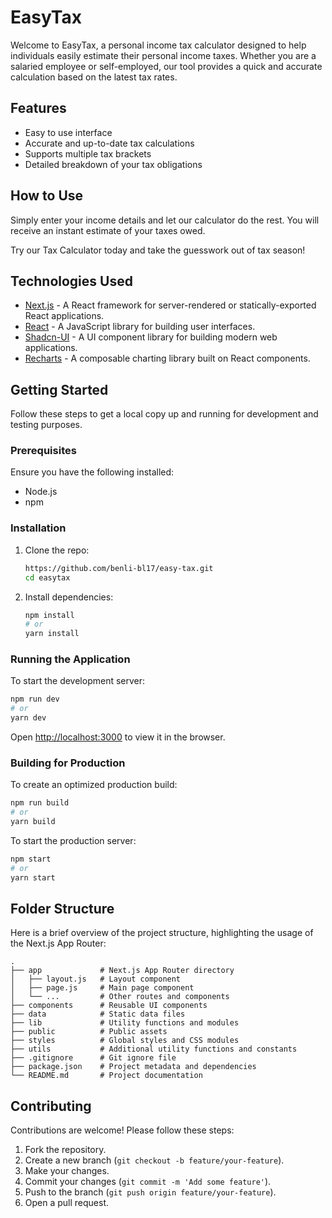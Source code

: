 # EasyTax

Welcome to EasyTax, a personal income tax calculator designed to help individuals easily estimate their personal income taxes. Whether you are a salaried employee or self-employed, our tool provides a quick and accurate calculation based on the latest tax rates.

## Features

- Easy to use interface
- Accurate and up-to-date tax calculations
- Supports multiple tax brackets
- Detailed breakdown of your tax obligations

## How to Use

Simply enter your income details and let our calculator do the rest. You will receive an instant estimate of your taxes owed.

Try our Tax Calculator today and take the guesswork out of tax season!

## Technologies Used

- [Next.js](https://nextjs.org/) - A React framework for server-rendered or statically-exported React applications.
- [React](https://reactjs.org/) - A JavaScript library for building user interfaces.
- [Shadcn-UI](https://shadcn-ui.com/) - A UI component library for building modern web applications.
- [Recharts](https://recharts.org/) - A composable charting library built on React components.

## Getting Started

Follow these steps to get a local copy up and running for development and testing purposes.

### Prerequisites

Ensure you have the following installed:

- Node.js
- npm

### Installation

1. Clone the repo:

   ```bash
   https://github.com/benli-bl17/easy-tax.git
   cd easytax
   ```

2. Install dependencies:
   ```bash
   npm install
   # or
   yarn install
   ```

### Running the Application

To start the development server:

```bash
npm run dev
# or
yarn dev
```

Open [http://localhost:3000](http://localhost:3000) to view it in the browser.

### Building for Production

To create an optimized production build:

```bash
npm run build
# or
yarn build
```

To start the production server:

```bash
npm start
# or
yarn start
```

## Folder Structure

Here is a brief overview of the project structure, highlighting the usage of the Next.js App Router:

```
.
├── app             # Next.js App Router directory
│   ├── layout.js   # Layout component
│   ├── page.js     # Main page component
│   └── ...         # Other routes and components
├── components      # Reusable UI components
├── data            # Static data files
├── lib             # Utility functions and modules
├── public          # Public assets
├── styles          # Global styles and CSS modules
├── utils           # Additional utility functions and constants
├── .gitignore      # Git ignore file
├── package.json    # Project metadata and dependencies
└── README.md       # Project documentation
```

## Contributing

Contributions are welcome! Please follow these steps:

1. Fork the repository.
2. Create a new branch (`git checkout -b feature/your-feature`).
3. Make your changes.
4. Commit your changes (`git commit -m 'Add some feature'`).
5. Push to the branch (`git push origin feature/your-feature`).
6. Open a pull request.
